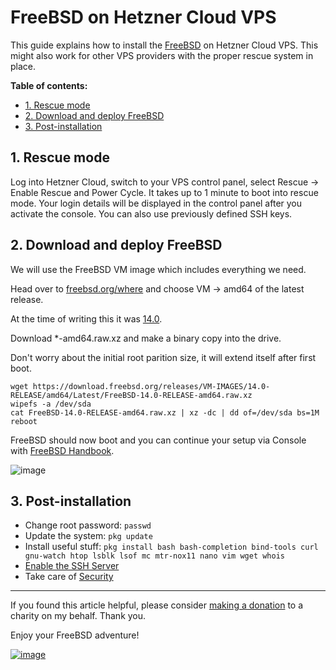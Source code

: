 # FreeBSD on Hetzner Cloud VPS

This guide explains how to install the [FreeBSD](https://www.freebsd.org/) on Hetzner Cloud VPS. This might also work for other VPS providers with the proper rescue system in place.

**Table of contents:**
 - [1. Rescue mode](#1-rescue-mode)
 - [2. Download and deploy FreeBSD](#2-download-and-deploy-freebsd)
 - [3. Post-installation](#3-post-installation)

## 1. Rescue mode

Log into Hetzner Cloud, switch to your VPS control panel, select Rescue -> Enable Rescue and Power Cycle. It takes up to 1 minute to boot into rescue mode. Your login details will be displayed in the control panel after you activate the console. You can also use previously defined SSH keys.

## 2. Download and deploy FreeBSD

We will use the FreeBSD VM image which includes everything we need.

Head over to [freebsd.org/where](https://www.freebsd.org/where/) and choose VM -> amd64 of the latest release.

At the time of writing this it was [14.0](https://download.freebsd.org/releases/VM-IMAGES/14.0-RELEASE/amd64/Latest/).

Download \*-amd64.raw.xz and make a binary copy into the drive.

Don't worry about the initial root parition size, it will extend itself after first boot.

```
wget https://download.freebsd.org/releases/VM-IMAGES/14.0-RELEASE/amd64/Latest/FreeBSD-14.0-RELEASE-amd64.raw.xz
wipefs -a /dev/sda
cat FreeBSD-14.0-RELEASE-amd64.raw.xz | xz -dc | dd of=/dev/sda bs=1M
reboot
```

FreeBSD should now boot and you can continue your setup via Console with [FreeBSD Handbook](https://docs.freebsd.org/en/books/handbook/).

![image](https://gist.github.com/assets/6292788/a900b8b3-d6bc-4d21-a523-f2ca69349e77)

## 3. Post-installation

 - Change root password: ```passwd```
 - Update the system: ```pkg update```
 - Install useful stuff: ```pkg install bash bash-completion bind-tools curl gnu-watch htop lsblk lsof mc mtr-nox11 nano vim wget whois```
- [Enable the SSH Server](https://docs.freebsd.org/en/books/handbook/security/#_enabling_the_ssh_server)
- Take care of [Security](https://docs.freebsd.org/en/books/handbook/security/)

---

If you found this article helpful, please consider [making a donation](https://en.wosp.org.pl/fundacja/jak-wspierac-wosp/wesprzyj-online) to a charity on my behalf. Thank you.

Enjoy your FreeBSD adventure!

[![image](https://gist.github.com/assets/6292788/f950a2a2-aa6f-4c83-a2af-c51c6f003503)](https://creativecommons.org/publicdomain/zero/1.0/)